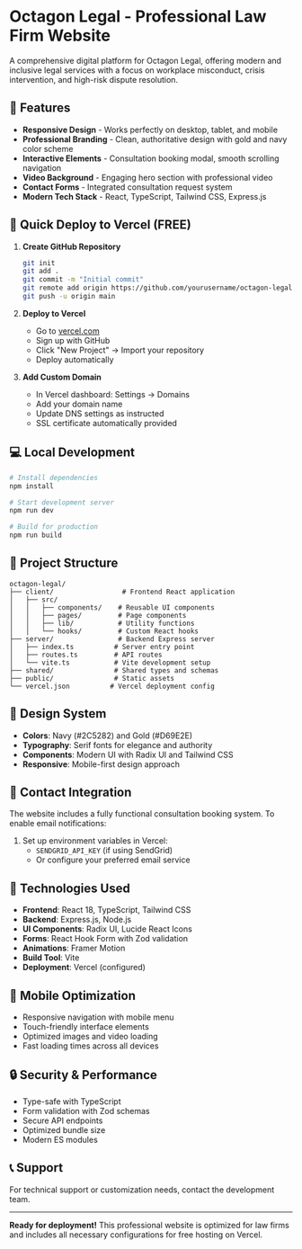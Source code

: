 # Octagon Legal - Professional Law Firm Website

A comprehensive digital platform for Octagon Legal, offering modern and inclusive legal services with a focus on workplace misconduct, crisis intervention, and high-risk dispute resolution.

## 🌟 Features

- **Responsive Design** - Works perfectly on desktop, tablet, and mobile
- **Professional Branding** - Clean, authoritative design with gold and navy color scheme
- **Interactive Elements** - Consultation booking modal, smooth scrolling navigation
- **Video Background** - Engaging hero section with professional video
- **Contact Forms** - Integrated consultation request system
- **Modern Tech Stack** - React, TypeScript, Tailwind CSS, Express.js

## 🚀 Quick Deploy to Vercel (FREE)

1. **Create GitHub Repository**
   ```bash
   git init
   git add .
   git commit -m "Initial commit"
   git remote add origin https://github.com/yourusername/octagon-legal.git
   git push -u origin main
   ```

2. **Deploy to Vercel**
   - Go to [vercel.com](https://vercel.com)
   - Sign up with GitHub
   - Click "New Project" → Import your repository
   - Deploy automatically

3. **Add Custom Domain**
   - In Vercel dashboard: Settings → Domains
   - Add your domain name
   - Update DNS settings as instructed
   - SSL certificate automatically provided

## 💻 Local Development

```bash
# Install dependencies
npm install

# Start development server
npm run dev

# Build for production
npm run build
```

## 📁 Project Structure

```
octagon-legal/
├── client/                 # Frontend React application
│   ├── src/
│   │   ├── components/    # Reusable UI components
│   │   ├── pages/         # Page components
│   │   ├── lib/           # Utility functions
│   │   └── hooks/         # Custom React hooks
├── server/                # Backend Express server
│   ├── index.ts          # Server entry point
│   ├── routes.ts         # API routes
│   └── vite.ts           # Vite development setup
├── shared/               # Shared types and schemas
├── public/               # Static assets
└── vercel.json          # Vercel deployment config
```

## 🎨 Design System

- **Colors**: Navy (#2C5282) and Gold (#D69E2E)
- **Typography**: Serif fonts for elegance and authority
- **Components**: Modern UI with Radix UI and Tailwind CSS
- **Responsive**: Mobile-first design approach

## 📧 Contact Integration

The website includes a fully functional consultation booking system. To enable email notifications:

1. Set up environment variables in Vercel:
   - `SENDGRID_API_KEY` (if using SendGrid)
   - Or configure your preferred email service

## 🔧 Technologies Used

- **Frontend**: React 18, TypeScript, Tailwind CSS
- **Backend**: Express.js, Node.js
- **UI Components**: Radix UI, Lucide React Icons
- **Forms**: React Hook Form with Zod validation
- **Animations**: Framer Motion
- **Build Tool**: Vite
- **Deployment**: Vercel (configured)

## 📱 Mobile Optimization

- Responsive navigation with mobile menu
- Touch-friendly interface elements
- Optimized images and video loading
- Fast loading times across all devices

## 🔒 Security & Performance

- Type-safe with TypeScript
- Form validation with Zod schemas
- Secure API endpoints
- Optimized bundle size
- Modern ES modules

## 📞 Support

For technical support or customization needs, contact the development team.

---

**Ready for deployment!** This professional website is optimized for law firms and includes all necessary configurations for free hosting on Vercel.
